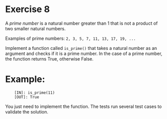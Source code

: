 # Exercise 8

A *prime number* is a natural number greater than 1 that is not a product of two smaller natural numbers.

Examples of prime numbers: `2, 3, 5, 7, 11, 13, 17, 19, ...`

Implement a function called `is_prime()` that takes a natural number as an argument and checks if it is a prime number. In the case of a prime number, the function returns True, otherwise False.


# Example:

```
    [IN]: is_prime(11)
    [OUT]: True
```

You just need to implement the function. The  tests run several test cases to validate the solution.
